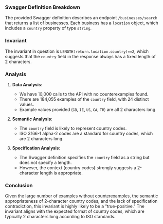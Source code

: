 ### Swagger Definition Breakdown

The provided Swagger definition describes an endpoint `/businesses/search` that returns a list of businesses. Each business has a `location` object, which includes a `country` property of type `string`.

### Invariant

The invariant in question is `LENGTH(return.location.country)==2`, which suggests that the `country` field in the response always has a fixed length of 2 characters.

### Analysis

1. **Data Analysis**:
   - We have 10,000 calls to the API with no counterexamples found.
   - There are 184,055 examples of the `country` field, with 24 distinct values.
   - Example values provided (`GB`, `IE`, `US`, `CA`, `TR`) are all 2 characters long.

2. **Semantic Analysis**:
   - The `country` field is likely to represent country codes.
   - ISO 3166-1 alpha-2 codes are a standard for country codes, which are 2 characters long.

3. **Specification Analysis**:
   - The Swagger definition specifies the `country` field as a string but does not specify a length.
   - However, the context (country codes) strongly suggests a 2-character length is appropriate.

### Conclusion

Given the large number of examples without counterexamples, the semantic appropriateness of 2-character country codes, and the lack of specification contradiction, this invariant is highly likely to be a "true-positive." The invariant aligns with the expected format of country codes, which are typically 2 characters long according to ISO standards.
